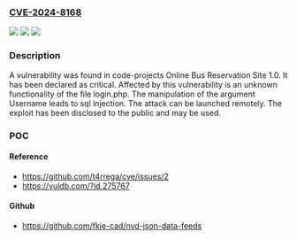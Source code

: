 ### [CVE-2024-8168](https://cve.mitre.org/cgi-bin/cvename.cgi?name=CVE-2024-8168)
![](https://img.shields.io/static/v1?label=Product&message=Online%20Bus%20Reservation%20Site&color=blue)
![](https://img.shields.io/static/v1?label=Version&message=%3D%201.0%20&color=brighgreen)
![](https://img.shields.io/static/v1?label=Vulnerability&message=CWE-89%20SQL%20Injection&color=brighgreen)

### Description

A vulnerability was found in code-projects Online Bus Reservation Site 1.0. It has been declared as critical. Affected by this vulnerability is an unknown functionality of the file login.php. The manipulation of the argument Username leads to sql injection. The attack can be launched remotely. The exploit has been disclosed to the public and may be used.

### POC

#### Reference
- https://github.com/t4rrega/cve/issues/2
- https://vuldb.com/?id.275767

#### Github
- https://github.com/fkie-cad/nvd-json-data-feeds

